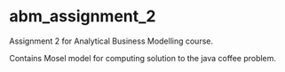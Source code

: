 # abm_assignment_2
Assignment 2 for Analytical Business Modelling course.

Contains Mosel model for computing solution to the java coffee problem.
